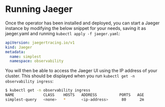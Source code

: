 # Running Jaeger

Once the operator has been installed and deployed, you can start a Jaeger instance by modifying the below snippet for your needs, saving it as jaeger.yaml and running `kubectl apply -f jaeger.yaml`:

```yaml
apiVersion: jaegertracing.io/v1
kind: Jaeger
metadata:
  name: simplest
  namespace: observability
```

You will then be able to access the Jaeger UI using the IP address of your cluster. This should be displayed when you run `kubectl get -n observability ingress`:

```sh
$ kubectl get -n observability ingress
NAME             CLASS    HOSTS   ADDRESS          PORTS   AGE
simplest-query   <none>   *       <ip-address>      80      2m
```
